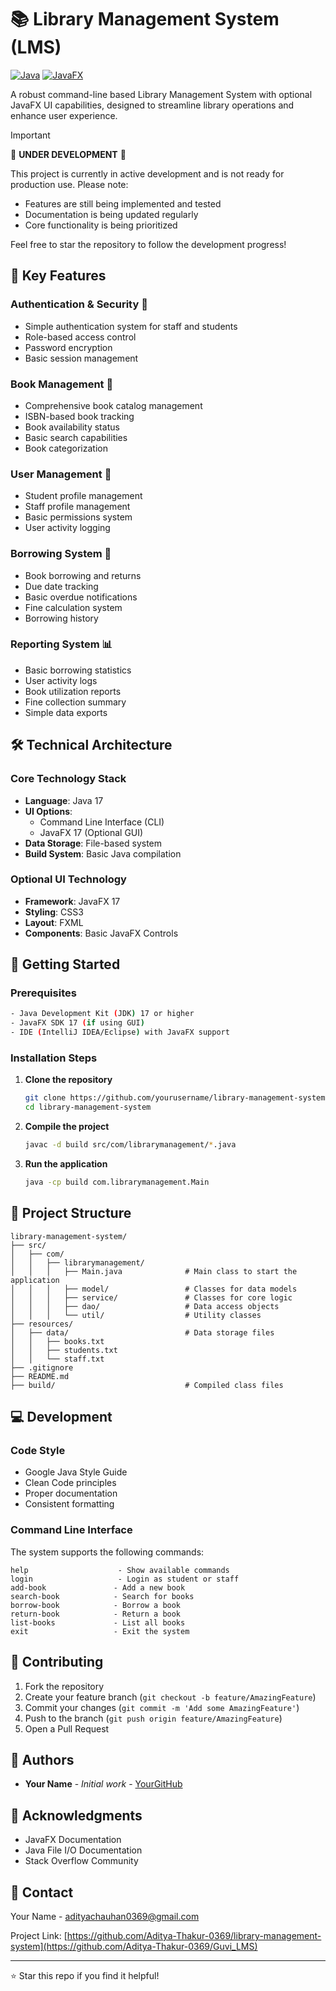 # 📚 Library Management System (LMS)

[![Java](https://img.shields.io/badge/Java-17-red)](https://www.oracle.com/java/)
[![JavaFX](https://img.shields.io/badge/JavaFX-17-blue)](https://openjfx.io/)

A robust command-line based Library Management System with optional JavaFX UI capabilities, designed to streamline library operations and enhance user experience.

> [!IMPORTANT]
> 🚧 **UNDER DEVELOPMENT** 🚧
>
> This project is currently in active development and is not ready for production use.
> Please note:
> - Features are still being implemented and tested
> - Documentation is being updated regularly
> - Core functionality is being prioritized
>
> Feel free to star the repository to follow the development progress!

## 🌟 Key Features

### Authentication & Security 🔐
- Simple authentication system for staff and students
- Role-based access control
- Password encryption
- Basic session management

### Book Management 📖
- Comprehensive book catalog management
- ISBN-based book tracking
- Book availability status
- Basic search capabilities
- Book categorization

### User Management 👥
- Student profile management
- Staff profile management
- Basic permissions system
- User activity logging

### Borrowing System 🔄
- Book borrowing and returns
- Due date tracking
- Basic overdue notifications
- Fine calculation system
- Borrowing history

### Reporting System 📊
- Basic borrowing statistics
- User activity logs
- Book utilization reports
- Fine collection summary
- Simple data exports

## 🛠️ Technical Architecture

### Core Technology Stack
- **Language**: Java 17
- **UI Options**: 
  - Command Line Interface (CLI)
  - JavaFX 17 (Optional GUI)
- **Data Storage**: File-based system
- **Build System**: Basic Java compilation

### Optional UI Technology
- **Framework**: JavaFX 17
- **Styling**: CSS3
- **Layout**: FXML
- **Components**: Basic JavaFX Controls

## 🚀 Getting Started

### Prerequisites
```bash
- Java Development Kit (JDK) 17 or higher
- JavaFX SDK 17 (if using GUI)
- IDE (IntelliJ IDEA/Eclipse) with JavaFX support
```

### Installation Steps

1. **Clone the repository**
   ```bash
   git clone https://github.com/yourusername/library-management-system.git
   cd library-management-system
   ```

2. **Compile the project**
   ```bash
   javac -d build src/com/librarymanagement/*.java
   ```

3. **Run the application**
   ```bash
   java -cp build com.librarymanagement.Main
   ```

## 🔧 Project Structure

```plaintext
library-management-system/
├── src/
│   ├── com/
│   │   ├── librarymanagement/
│   │   │   ├── Main.java              # Main class to start the application
│   │   │   ├── model/                 # Classes for data models
│   │   │   ├── service/               # Classes for core logic
│   │   │   ├── dao/                   # Data access objects
│   │   │   └── util/                  # Utility classes
├── resources/
│   ├── data/                          # Data storage files
│   │   ├── books.txt
│   │   ├── students.txt
│   │   └── staff.txt
├── .gitignore
├── README.md
├── build/                             # Compiled class files
```

## 💻 Development

### Code Style
- Google Java Style Guide
- Clean Code principles
- Proper documentation
- Consistent formatting

### Command Line Interface
The system supports the following commands:
```plaintext
help                    - Show available commands
login                   - Login as student or staff
add-book               - Add a new book
search-book            - Search for books
borrow-book            - Borrow a book
return-book            - Return a book
list-books             - List all books
exit                   - Exit the system
```

## 🤝 Contributing

1. Fork the repository
2. Create your feature branch (`git checkout -b feature/AmazingFeature`)
3. Commit your changes (`git commit -m 'Add some AmazingFeature'`)
4. Push to the branch (`git push origin feature/AmazingFeature`)
5. Open a Pull Request

## 👥 Authors

- **Your Name** - *Initial work* - [YourGitHub](https://github.com/Aditya-Thakur-369)

## 🙏 Acknowledgments

- JavaFX Documentation
- Java File I/O Documentation
- Stack Overflow Community

## 📧 Contact

Your Name - adityachauhan0369@gmail.com

Project Link: [https://github.com/Aditya-Thakur-0369/library-management-system](https://github.com/Aditya-Thakur-0369/Guvi_LMS)

---
⭐️ Star this repo if you find it helpful!

